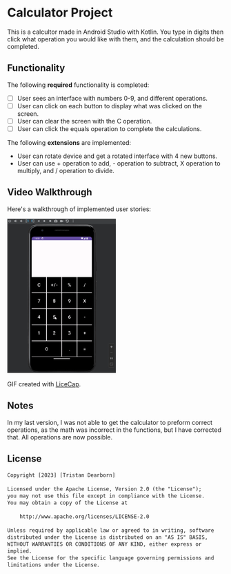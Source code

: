 # Calculator Project

This is a calcultor made in Android Studio with Kotlin. You type in digits then click what operation you would like with them, and the calculation should be completed.

## Functionality 

The following **required** functionality is completed:

* [ ] User sees an interface with numbers 0-9, and different operations.
* [ ] User can click on each button to display what was clicked on the screen.
* [ ] User can clear the screen with the C operation.
* [ ] User can click the equals operation to complete the calculations.

The following **extensions** are implemented:

* User can rotate device and get a rotated interface with 4 new buttons.
* User can use + operation to add, - operation to subtract, X operation to multiply, and / operation to divide.

## Video Walkthrough

Here's a walkthrough of implemented user stories:

<img src='calculator_test.gif' title='Video Walkthrough' width='50%' alt='Video Walkthrough' />

GIF created with [LiceCap](http://www.cockos.com/licecap/).

## Notes

In my last version, I was not able to get the calculator to preform correct operations, as the math was incorrect in the functions, but I have corrected that. All operations are now possible.

## License

    Copyright [2023] [Tristan Dearborn]

    Licensed under the Apache License, Version 2.0 (the "License");
    you may not use this file except in compliance with the License.
    You may obtain a copy of the License at

        http://www.apache.org/licenses/LICENSE-2.0

    Unless required by applicable law or agreed to in writing, software
    distributed under the License is distributed on an "AS IS" BASIS,
    WITHOUT WARRANTIES OR CONDITIONS OF ANY KIND, either express or implied.
    See the License for the specific language governing permissions and
    limitations under the License.
